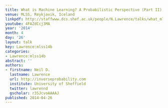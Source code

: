 ```yaml
---
title: What is Machine Learning? A Probabilistic Perspective (Part II)
venue: MLSS, Reykjavik, Iceland
linkpdf: http://staffwww.dcs.shef.ac.uk/people/N.Lawrence/talks/what_mlss14.pdf
youtube: 4FAZdCcj3MA
year: '2014'
month: 4
day: '26'
layout: talk
key: Lawrence:mlss14b
categories:
- Lawrence:mlss14b
abstract: ''
authors:
- firstname: Neil D.
  lastname: Lawrence
  url: http://inverseprobability.com
  institute: University of Sheffield
  twitter: lawrennd
  gscholar: r3SJcvoAAAAJ
published: 2014-04-26
---
```

